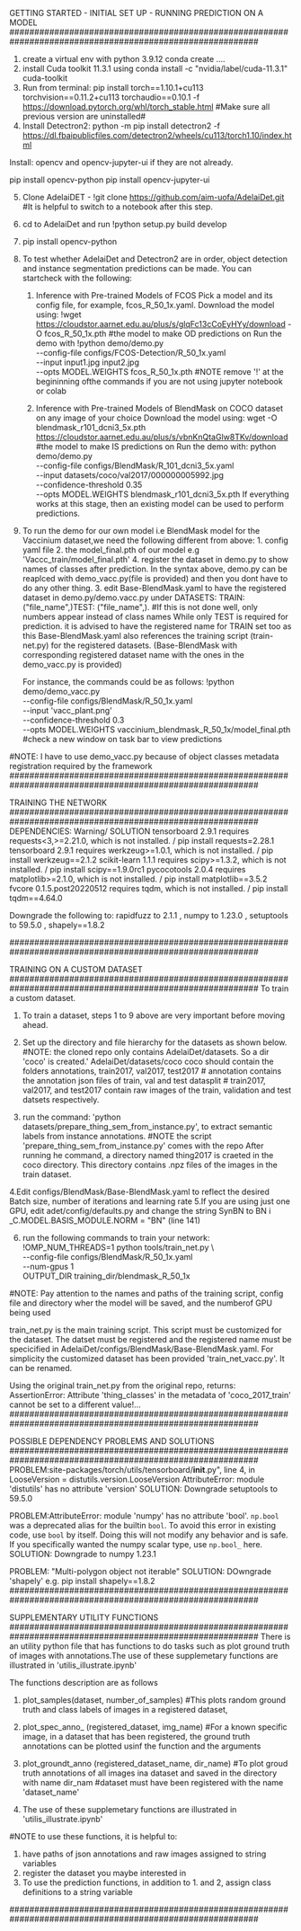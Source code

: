 
GETTING STARTED - INITIAL SET UP - RUNNING PREDICTION ON A MODEL
##########################################################################################################
1. create a virtual env with python 3.9.12   conda create ....
2. install Cuda toolkit 11.3.1 using  conda install -c "nvidia/label/cuda-11.3.1" cuda-toolkit
3. Run from terminal:  pip install torch==1.10.1+cu113 torchvision==0.11.2+cu113 torchaudio==0.10.1 -f https://download.pytorch.org/whl/torch_stable.html #Make sure all previous version are uninstalled#
4. Install Detectron2: python -m pip install detectron2 -f   https://dl.fbaipublicfiles.com/detectron2/wheels/cu113/torch1.10/index.html

Install: opencv and opencv-jupyter-ui if they are not already.

pip install opencv-python 
pip install opencv-jupyter-ui

5. Clone AdelaiDET - !git clone https://github.com/aim-uofa/AdelaiDet.git #It is helpful to switch to a notebook after this step.
6. cd to AdelaiDet and run !python setup.py build develop

7. pip install opencv-python
8. To test whether AdelaiDet and Detectron2 are in order, object detection and instance segmentation predictions can be made.  You can startcheck with the following:
	1. Inference with Pre-trained Models of FCOS 
		Pick a model and its config file, for example, fcos_R_50_1x.yaml.
		Download the model using:  !wget https://cloudstor.aarnet.edu.au/plus/s/glqFc13cCoEyHYy/download -O fcos_R_50_1x.pth #the model to make OD predictions on
		Run the demo with
			!python demo/demo.py \
    			--config-file configs/FCOS-Detection/R_50_1x.yaml \
    			--input input1.jpg input2.jpg \
    			--opts MODEL.WEIGHTS fcos_R_50_1x.pth
#NOTE remove '!' at the begininning ofthe commands if you are not using jupyter notebook or colab
 	
	2. Inference with Pre-trained Models of BlendMask on COCO dataset on any image of your choice
		Download the model using: wget -O blendmask_r101_dcni3_5x.pth https://cloudstor.aarnet.edu.au/plus/s/vbnKnQtaGlw8TKv/download #the model to make IS predictions on
		Run the demo with:
			python demo/demo.py \
    			--config-file configs/BlendMask/R_101_dcni3_5x.yaml \
    			--input datasets/coco/val2017/000000005992.jpg \
    			--confidence-threshold 0.35 \
    			--opts MODEL.WEIGHTS blendmask_r101_dcni3_5x.pth
If everything works at this stage, then an existing model can be used to perform predictions.
 
10. To run the demo for our own model i.e BlendMask model for the Vaccinium dataset,we need the following different from above:
		1. config yaml  file
		2. the model_final.pth of our model e.g 'Vaccc_train/model_final.pth'
		4. register the dataset in demo.py to show names of classes after prediction. In the syntax above, demo.py can be reaplced with demo_vacc.py(file is provided) and then you dont have to do any other thing.
		3. edit Base-BlendMask.yaml to have the registered dataset in demo.py/demo.vacc.py under DATASETS:  TRAIN: ("file_name",)TEST: ("file_name",). #If this is not done well, only numbers appear instead of class names
		 While only TEST is required for prediction. it is advised to have the registered name for TRAIN set too as this Base-BlendMask.yaml also references the training script (train-net.py) for the registered datasets. 
		 (Base-BlendMask with corresponding registered dataset name with the ones in the demo_vacc.py is provided)

	For instance, the commands could be as follows:
		!python demo/demo_vacc.py \
		--config-file configs/BlendMask/R_50_1x.yaml \
    		--input 'vacc_plant.png'\
    		--confidence-threshold 0.3 \
	    	--opts MODEL.WEIGHTS vaccinium_blendmask_R_50_1x/model_final.pth     #check a new window on task bar to view predictions


#NOTE: I have to use demo_vacc.py because of object classes metadata registration required by the framework
##########################################################################################################


TRAINING THE NETWORK
##########################################################################################################
DEPENDENCIES: 
			Warning/ 											SOLUTION
tensorboard 2.9.1 requires requests<3,>=2.21.0, which is not installed.	/			pip install requests=2.28.1
tensorboard 2.9.1 requires werkzeug>=1.0.1, which is not installed.	/			pip install werkzeug==2.1.2
scikit-learn 1.1.1 requires scipy>=1.3.2, which is not installed.	/			pip install scipy==1.9.0rc1
pycocotools 2.0.4 requires matplotlib>=2.1.0, which is not installed.	/			pip install matplotlib==3.5.2
fvcore 0.1.5.post20220512 requires tqdm, which is not installed.	/			pip install tqdm==4.64.0


Downgrade the following to:
rapidfuzz to 2.1.1 ,
numpy to 1.23.0 ,
setuptools to 59.5.0 ,
shapely==1.8.2 



##########################################################################################################

TRAINING ON A CUSTOM DATASET
##########################################################################################################
To train a custom dataset.

1. To train a dataset, steps 1 to 9 above are very important before moving ahead.

2. Set up the directory and file hierarchy for the datasets as shown below. #NOTE: the cloned repo only contains AdelaiDet/datasets. So a dir 'coco' is created.'
		AdelaiDet/datasets/coco 
				coco should contain the folders annotations, train2017, val2017, test2017 
				# annotation contains the annotation json files of train, val and test datasplit
				# train2017, val2017, and test2017 contain raw images of the train, validation and test datsets respectively.

3. run the command: 'python datasets/prepare_thing_sem_from_instance.py', to extract semantic labels from instance annotations. #NOTE the script 'prepare_thing_sem_from_instance.py' comes with the repo
   After running he command, a directory  named thing2017 is craeted in the coco directory. This directory contains .npz files of the images in the train dataset.

4.Edit configs/BlendMask/Base-BlendMask.yaml to reflect the desired Batch size, number of iterations and learning rate
5.If you are using just one GPU, edit adet/config/defaults.py and change the string SynBN to BN i _C.MODEL.BASIS_MODULE.NORM = "BN" (line 141)

6. run the following commands to train your network:
	!OMP_NUM_THREADS=1 python tools/train_net.py \      
    	--config-file configs/BlendMask/R_50_1x.yaml \
    	--num-gpus 1 \
    	OUTPUT_DIR training_dir/blendmask_R_50_1x


#NOTE: Pay attention to the names and paths of the training script, config file and directory wher the model will be saved, and the numberof GPU being used 

train_net.py is the main training script. This script must be customized for the dataset. The datset must be registered and the registered name must be specicified in AdelaiDet/configs/BlendMask/Base-BlendMask.yaml.
For simplicity the customized dataset has been provided 'train_net_vacc.py'. It can be renamed. 

Using the original train_net.py from the original repo, returns: AssertionError: Attribute 'thing_classes' in the metadata of 'coco_2017_train' cannot be set to a different value!...
##########################################################################################################



POSSIBLE DEPENDENCY PROBLEMS AND SOLUTIONS
##########################################################################################################
PROBLEM:site-packages/torch/utils/tensorboard/__init__.py", line 4, in <module> LooseVersion = distutils.version.LooseVersion AttributeError: module 'distutils' has no attribute 'version'
SOLUTION: Downgrade setuptools to 59.5.0

PROBLEM:AttributeError: module 'numpy' has no attribute 'bool'. `np.bool` was a deprecated alias for the builtin `bool`. To avoid this error in existing code, use `bool` by itself. Doing this will not modify any behavior and is safe. 
If you specifically wanted the numpy scalar type, use `np.bool_` here.
SOLUTION: Downgrade to numpy 1.23.1

PROBLEM: "Multi-polygon object not iterable"
SOLUTION: DOwngrade 'shapely' e.g.  pip install shapely==1.8.2
##########################################################################################################



SUPPLEMENTARY UTILITY FUNCTIONS
##########################################################################################################
There is an utility python file that has functions to do tasks such as plot ground truth of images with annotations.The use of these supplemetary functions are illustrated in 'utilis_illustrate.ipynb' 

The functions description are as follows

1. plot_samples(dataset, number_of_samples) #This plots random ground truth and class labels of images in a registered dataset, 

2. plot_spec_anno_ (registered_dataset, img_name) #For a known specific image, in a dataset that has been registered, the ground truth annotations can be plotted usinf the function and the arguments

3. plot_groundt_anno (registered_dataset_name, dir_name) #To plot groud truth annotations of all images ina dataset and saved in the directory with name dir_nam
#dataset  must have been registered  with the name 'dataset_name'

3. The use of these supplemetary functions are illustrated in 'utilis_illustrate.ipynb'

#NOTE to use these functions, it is helpful to:
1. have paths of json annotations and raw images assigned to string variables
2. register the dataset you maybe interested in
3. To use the prediction functions, in addition to 1. and 2, assign class definitions to a string variable

##########################################################################################################




